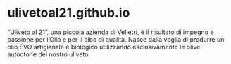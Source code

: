 # ulivetoal21.github.io

“Uliveto al 21”, una piccola azienda di Velletri, è il risultato di impegno e passione per l’Olio e per il cibo di qualità.
Nasce dalla voglia di produrre un olio EVO artigianale e biologico utilizzando esclusivamente le olive autoctone del nostro uliveto.
